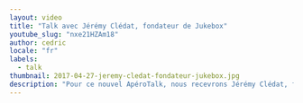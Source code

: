 ```yaml
---
layout: video
title: "Talk avec Jérémy Clédat, fondateur de Jukebox"
youtube_slug: "nxe21HZAm18"
author: cedric
locale: "fr"
labels:
  - talk
thumbnail: 2017-04-27-jeremy-cledat-fondateur-jukebox.jpg
description: "Pour ce nouvel ApéroTalk, nous recevrons Jérémy Clédat, fondateur de Jukebox, le groupe média & tech spécialisé dans le recrutement qui réunit les médias Welcome to the Jungle, Show Must Go On, Born to be Wild et l'outil en SaaS Welcome Kit ! "
---
```

